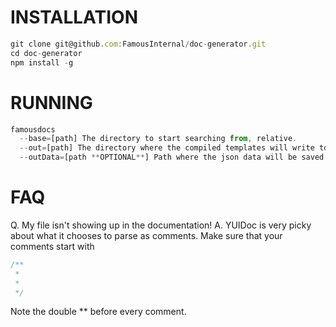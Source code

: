 
INSTALLATION
=================
```js
git clone git@github.com:FamousInternal/doc-generator.git
cd doc-generator
npm install -g
```


RUNNING
=================
```js
famousdocs 
  --base=[path] The directory to start searching from, relative.
  --out=[path] The directory where the compiled templates will write to
  --outData=[path **OPTIONAL**] Path where the json data will be saved. Useful to debug templates
```


FAQ
===============
Q. My file isn't showing up in the documentation!
A. 
YUIDoc is very picky about what it chooses to parse as comments. Make sure that your comments start with
```js
/**
 *
 *
 */
```

Note the double ** before every comment.
